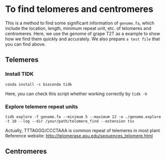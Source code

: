 # To find telomeres and centromeres
This is a method to find some significant information of `genome.fa`, which include the location, length, minimum repeat unit, etc. of telomeres and centromeres. Here, we use the genome of grape T2T as a example to show how we find them quickly and accurately. We also prepare `a test file` that you can find above. 

## Telemeres
### Install TIDK
```
conda install -c bioconda tidk
```
Here, you can check this script whether working correctly by `tidk -h`

### Explore telemere repeat units
```
tidk explore -f genome.fa --minimum 5 --maximum 12 -o ./genome.explore -t 10 --log --dir /your/path/telomere_find --extension tsv
```
Actually, TTTAGGG/CCCTAAA is common repeat of telemeres in most plant
Reference website: http://telomerase.asu.edu/sequences_telomere.html



## Centromeres

